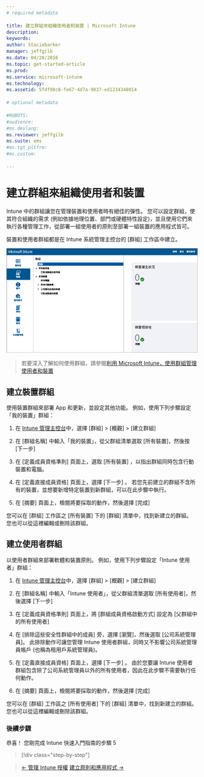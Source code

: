 ```yaml
---
# required metadata

title: 建立群組來組織使用者和裝置 | Microsoft Intune
description:
keywords:
author: Staciebarker
manager: jeffgilb
ms.date: 04/28/2016
ms.topic: get-started-article
ms.prod:
ms.service: microsoft-intune
ms.technology:
ms.assetid: 5fdf98c8-fe67-4d7a-9837-ed1234348014

# optional metadata

#ROBOTS:
#audience:
#ms.devlang:
ms.reviewer: jeffgilb
ms.suite: ems
#ms.tgt_pltfrm:
#ms.custom:

---
```



# 建立群組來組織使用者和裝置
Intune 中的群組讓您在管理裝置和使用者時有絕佳的彈性。 您可以設定群組，使其符合組織的需求 (例如依據地理位置、部門或硬體特性設定)，並且使用它們來執行各種管理工作，從部署一組使用者的原則至部署一組裝置的應用程式皆可。

裝置和使用者群組都是在 Intune 系統管理主控台的 [群組] 工作區中建立。

![系統管理主控台群組工作區](./media/groups.png)


> 若要深入了解如何使用群組，請參閱[利用 Microsoft Intune，使用群組管理使用者和裝置](/intune/deploy-use/use-groups-to-manage-users-and-devices-with-microsoft-intune)


## 建立裝置群組
使用裝置群組來部署 App 和更新，並設定其他功能。 例如，使用下列步驟設定「我的裝置」群組：

1.  在 [Intune 管理主控台](https://manage.microsoft.com/)中，選擇 [群組] > [概觀] > [建立群組]

2.  在 [群組名稱] 中輸入「我的裝置」，從父群組清單選取 [所有裝置]，然後按 [下一步]

3.  在 [定義成員資格準則]  頁面上，選取 [所有裝置]  ，以指出群組同時包含行動裝置和電腦。

4.  在 [定義直接成員資格] 頁面上，選擇 [下一步] 。 若您先前建立的群組不含所有的裝置，並想要新增特定裝置到新群組，可以在此步驟中執行。

5.  在 [摘要] 頁面上，檢閱將要採取的動作，然後選擇 [完成]

您可以在 [群組] 工作區之 [所有裝置] 下的 [群組] 清單中，找到新建立的群組。 您也可以從這裡編輯或刪除該群組。

## 建立使用者群組
以使用者群組來部署軟體和裝置原則。 例如，使用下列步驟設定「Intune 使用者」群組：

1.  在 [Intune 管理主控台](https://manage.microsoft.com/)中，選擇 [群組] > [概觀] > [建立群組]

2.  在 [群組名稱] 中輸入「Intune 使用者」，從父群組清單選取 [所有使用者]，然後選擇 [下一步]

3.  在 [定義成員資格準則] 頁面上，將 [群組成員資格啟動方式] 設定為 [父群組中的所有使用者]

4.  在 [排除這些安全性群組中的成員] 旁，選擇 [瀏覽]，然後選取 [公司系統管理員]。 此排除動作可讓您管理 Intune 使用者群組，同時又不影響公司系統管理員帳戶 (也稱為租用戶系統管理員)。

5.  在 [定義直接成員資格] 頁面上，選擇 [下一步] 。 由於您要讓 Intune 使用者群組包含除了公司系統管理員以外的所有使用者，因此在此步驟不需要執行任何動作。

6.  在 [摘要] 頁面上，檢閱將要採取的動作，然後選擇 [完成]

您可以在 [群組] 工作區之 [所有使用者] 下的 [群組] 清單中，找到新建立的群組。 您也可以從這裡編輯或刪除該群組。



### 後續步驟
恭喜！ 您剛完成 Intune 快速入門指南的步驟 5

>[!div class="step-by-step"]

>[&larr; 管理 Intune 授權](.\start-with-a-paid-subscription-to-microsoft-intune-step-4.md)       [建立原則和應用程式 &rarr;](.\start-with-a-paid-subscription-to-microsoft-intune-step-6.md)  


<!--HONumber=May16_HO2-->


